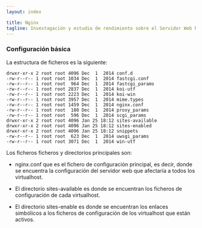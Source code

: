 ```yaml
---
layout: index

title: Nginx
tagline: Investagación y estudio de rendimiento sobre el Servidor Web Nginx
---
```


### Configuración básica

La estructura de ficheros es la siguiente:

    drwxr-xr-x 2 root root 4096 Dec  1  2014 conf.d
    -rw-r--r-- 1 root root 1034 Dec  1  2014 fastcgi.conf
    -rw-r--r-- 1 root root  964 Dec  1  2014 fastcgi_params
    -rw-r--r-- 1 root root 2837 Dec  1  2014 koi-utf
    -rw-r--r-- 1 root root 2223 Dec  1  2014 koi-win
    -rw-r--r-- 1 root root 3957 Dec  1  2014 mime.types
    -rw-r--r-- 1 root root 1459 Dec  1  2014 nginx.conf
    -rw-r--r-- 1 root root  180 Dec  1  2014 proxy_params
    -rw-r--r-- 1 root root  596 Dec  1  2014 scgi_params
    drwxr-xr-x 2 root root 4096 Jan 25 18:12 sites-available
    drwxr-xr-x 2 root root 4096 Jan 25 18:12 sites-enabled
    drwxr-xr-x 2 root root 4096 Jan 25 18:12 snippets
    -rw-r--r-- 1 root root  623 Dec  1  2014 uwsgi_params
    -rw-r--r-- 1 root root 3071 Dec  1  2014 win-utf

Los ficheros ficheros y directorios principales son:
 
 * nginx.conf  que es el fichero de configuración principal, es decir, donde se encuentra la configuración del servidor web que afectaría a todos los virtualhost.
 
 * El directorio sites-available es donde se encuentran los ficheros de configuración de cada virtualhost.
 
 * El directorio sites-enable es donde se encuentran los enlaces simbólicos a los ficheros de configuración de los virtualhost que están activos.

